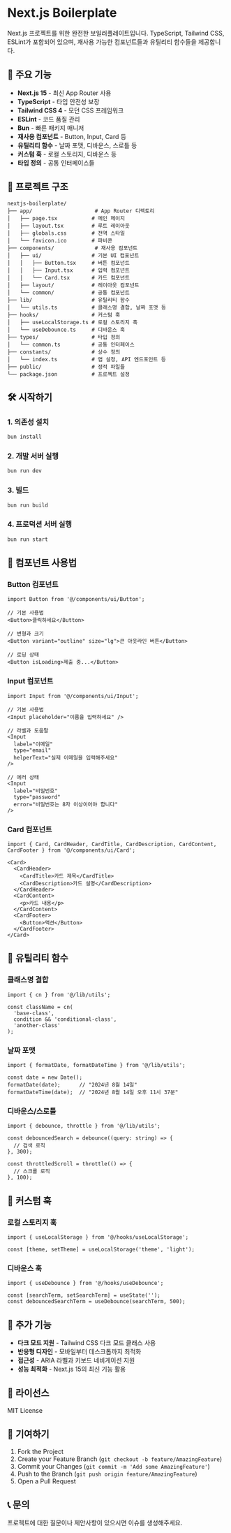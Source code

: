 # Next.js Boilerplate

Next.js 프로젝트를 위한 완전한 보일러플레이트입니다. TypeScript, Tailwind CSS, ESLint가 포함되어 있으며, 재사용 가능한 컴포넌트들과 유틸리티 함수들을 제공합니다.

## 🚀 주요 기능

- **Next.js 15** - 최신 App Router 사용
- **TypeScript** - 타입 안전성 보장
- **Tailwind CSS 4** - 모던 CSS 프레임워크
- **ESLint** - 코드 품질 관리
- **Bun** - 빠른 패키지 매니저
- **재사용 컴포넌트** - Button, Input, Card 등
- **유틸리티 함수** - 날짜 포맷, 디바운스, 스로틀 등
- **커스텀 훅** - 로컬 스토리지, 디바운스 등
- **타입 정의** - 공통 인터페이스들

## 📁 프로젝트 구조

```
nextjs-boilerplate/
├── app/                    # App Router 디렉토리
│   ├── page.tsx           # 메인 페이지
│   ├── layout.tsx         # 루트 레이아웃
│   ├── globals.css        # 전역 스타일
│   └── favicon.ico        # 파비콘
├── components/             # 재사용 컴포넌트
│   ├── ui/                # 기본 UI 컴포넌트
│   │   ├── Button.tsx     # 버튼 컴포넌트
│   │   ├── Input.tsx      # 입력 컴포넌트
│   │   └── Card.tsx       # 카드 컴포넌트
│   ├── layout/            # 레이아웃 컴포넌트
│   └── common/            # 공통 컴포넌트
├── lib/                   # 유틸리티 함수
│   └── utils.ts           # 클래스명 결합, 날짜 포맷 등
├── hooks/                 # 커스텀 훅
│   ├── useLocalStorage.ts # 로컬 스토리지 훅
│   └── useDebounce.ts     # 디바운스 훅
├── types/                 # 타입 정의
│   └── common.ts          # 공통 인터페이스
├── constants/             # 상수 정의
│   └── index.ts           # 앱 설정, API 엔드포인트 등
├── public/                # 정적 파일들
└── package.json           # 프로젝트 설정
```

## 🛠️ 시작하기

### 1. 의존성 설치

```bash
bun install
```

### 2. 개발 서버 실행

```bash
bun run dev
```

### 3. 빌드

```bash
bun run build
```

### 4. 프로덕션 서버 실행

```bash
bun run start
```

## 🎨 컴포넌트 사용법

### Button 컴포넌트

```tsx
import Button from '@/components/ui/Button';

// 기본 사용법
<Button>클릭하세요</Button>

// 변형과 크기
<Button variant="outline" size="lg">큰 아웃라인 버튼</Button>

// 로딩 상태
<Button isLoading>제출 중...</Button>
```

### Input 컴포넌트

```tsx
import Input from '@/components/ui/Input';

// 기본 사용법
<Input placeholder="이름을 입력하세요" />

// 라벨과 도움말
<Input 
  label="이메일" 
  type="email" 
  helperText="실제 이메일을 입력해주세요"
/>

// 에러 상태
<Input 
  label="비밀번호" 
  type="password" 
  error="비밀번호는 8자 이상이어야 합니다"
/>
```

### Card 컴포넌트

```tsx
import { Card, CardHeader, CardTitle, CardDescription, CardContent, CardFooter } from '@/components/ui/Card';

<Card>
  <CardHeader>
    <CardTitle>카드 제목</CardTitle>
    <CardDescription>카드 설명</CardDescription>
  </CardHeader>
  <CardContent>
    <p>카드 내용</p>
  </CardContent>
  <CardFooter>
    <Button>액션</Button>
  </CardFooter>
</Card>
```

## 🔧 유틸리티 함수

### 클래스명 결합

```tsx
import { cn } from '@/lib/utils';

const className = cn(
  'base-class',
  condition && 'conditional-class',
  'another-class'
);
```

### 날짜 포맷

```tsx
import { formatDate, formatDateTime } from '@/lib/utils';

const date = new Date();
formatDate(date);      // "2024년 8월 14일"
formatDateTime(date);  // "2024년 8월 14일 오후 11시 37분"
```

### 디바운스/스로틀

```tsx
import { debounce, throttle } from '@/lib/utils';

const debouncedSearch = debounce((query: string) => {
  // 검색 로직
}, 300);

const throttledScroll = throttle(() => {
  // 스크롤 로직
}, 100);
```

## 🎯 커스텀 훅

### 로컬 스토리지 훅

```tsx
import { useLocalStorage } from '@/hooks/useLocalStorage';

const [theme, setTheme] = useLocalStorage('theme', 'light');
```

### 디바운스 훅

```tsx
import { useDebounce } from '@/hooks/useDebounce';

const [searchTerm, setSearchTerm] = useState('');
const debouncedSearchTerm = useDebounce(searchTerm, 500);
```

## 🌟 추가 기능

- **다크 모드 지원** - Tailwind CSS 다크 모드 클래스 사용
- **반응형 디자인** - 모바일부터 데스크톱까지 최적화
- **접근성** - ARIA 라벨과 키보드 네비게이션 지원
- **성능 최적화** - Next.js 15의 최신 기능 활용

## 📝 라이선스

MIT License

## 🤝 기여하기

1. Fork the Project
2. Create your Feature Branch (`git checkout -b feature/AmazingFeature`)
3. Commit your Changes (`git commit -m 'Add some AmazingFeature'`)
4. Push to the Branch (`git push origin feature/AmazingFeature`)
5. Open a Pull Request

## 📞 문의

프로젝트에 대한 질문이나 제안사항이 있으시면 이슈를 생성해주세요.
